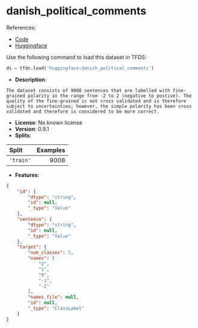 # danish_political_comments

References:

*   [Code](https://github.com/huggingface/datasets/blob/master/datasets/danish_political_comments)
*   [Huggingface](https://huggingface.co/datasets/danish_political_comments)



Use the following command to load this dataset in TFDS:

```python
ds = tfds.load('huggingface:danish_political_comments')
```

*   **Description**:

```
The dataset consists of 9008 sentences that are labelled with fine-grained polarity in the range from -2 to 2 (negative to postive). The quality of the fine-grained is not cross validated and is therefore subject to uncertainties; however, the simple polarity has been cross validated and therefore is considered to be more correct.
```

*   **License**: No known license
*   **Version**: 0.9.1
*   **Splits**:

Split  | Examples
:----- | -------:
`'train'` | 9008

*   **Features**:

```json
{
    "id": {
        "dtype": "string",
        "id": null,
        "_type": "Value"
    },
    "sentence": {
        "dtype": "string",
        "id": null,
        "_type": "Value"
    },
    "target": {
        "num_classes": 5,
        "names": [
            "2",
            "1",
            "0",
            "-1",
            "-2"
        ],
        "names_file": null,
        "id": null,
        "_type": "ClassLabel"
    }
}
```


